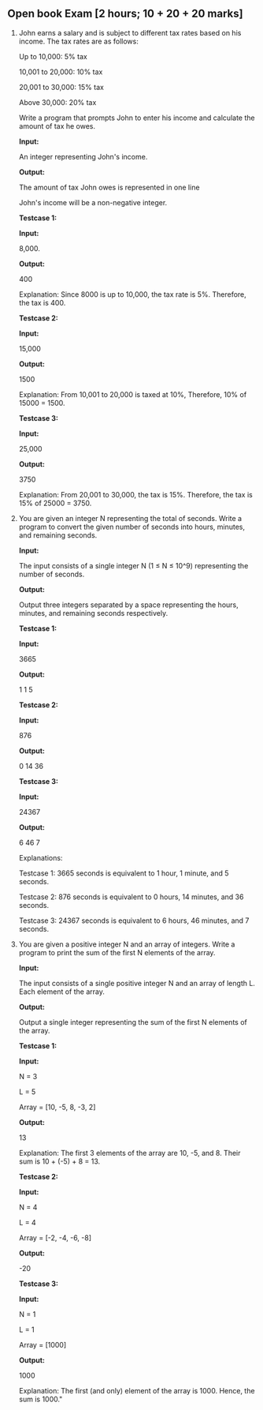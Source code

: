 ## **Open book Exam [2 hours; 10 + 20 + 20 marks]**



1. John earns a salary and is subject to different tax rates based on his income. The tax rates are as follows:

    Up to 10,000: 5% tax


    10,001 to 20,000: 10% tax


    20,001 to 30,000: 15% tax


    Above 30,000: 20% tax


    Write a program that prompts John to enter his income and calculate the amount of tax he owes.


    **Input:**


    An integer representing John's income.


    **Output:**


    The amount of tax John owes is represented in one line


    John's income will be a non-negative integer.


    **Testcase 1:**


    **Input:**


    8,000.


    **Output:**


    400


    Explanation: Since 8000 is up to 10,000, the tax rate is 5%. Therefore, the tax is 400.


    **Testcase 2:**


    **Input:**


    15,000


    **Output:**


    1500


    Explanation: From 10,001 to 20,000 is taxed at 10%, Therefore, 10% of 15000 = 1500.


    **Testcase 3:**


    **Input:**


    25,000


    **Output:**


    3750


    Explanation: From 20,001 to 30,000, the tax is 15%. Therefore, the tax is 15% of 25000 = 3750.

2. You are given an integer N representing the total of seconds. Write a program to convert the given number of seconds into hours, minutes, and remaining seconds.

    **Input:**


    The input consists of a single integer N (1 ≤ N ≤ 10^9) representing the number of seconds.


    **Output:**


    Output three integers separated by a space representing the hours, minutes, and remaining seconds respectively.


    **Testcase 1:**


    **Input:**


    3665


    **Output:**


    1 1 5


    **Testcase 2:**


    **Input:**


    876


    **Output:**


    0 14 36


    **Testcase 3:**


    **Input:**


    24367


    **Output:**


    6 46 7


    Explanations:


    Testcase 1: 3665 seconds is equivalent to 1 hour, 1 minute, and 5 seconds.


    Testcase 2: 876 seconds is equivalent to 0 hours, 14 minutes, and 36 seconds.


    Testcase 3: 24367 seconds is equivalent to 6 hours, 46 minutes, and 7 seconds.

3. You are given a positive integer N and an array of integers. Write a program to print the sum of the first N elements of the array.

    **Input:**


    The input consists of a single positive integer N and an array of length L. Each element of the array.


    **Output:**


    Output a single integer representing the sum of the first N elements of the array.


    **Testcase 1:**


    **Input:**


    N = 3 


    L = 5


    Array = [10, -5, 8, -3, 2]


    **Output:**


    13


    Explanation: The first 3 elements of the array are 10, -5, and 8. Their sum is 10 + (-5) + 8 = 13.


    **Testcase 2:**


    **Input:**


    N = 4 


    L = 4


    Array = [-2, -4, -6, -8]


    **Output:**


    -20


    **Testcase 3:**


    **Input:**


    N = 1 


    L = 1


    Array = [1000]


    **Output:**


    1000


    Explanation: The first (and only) element of the array is 1000. Hence, the sum is 1000."
